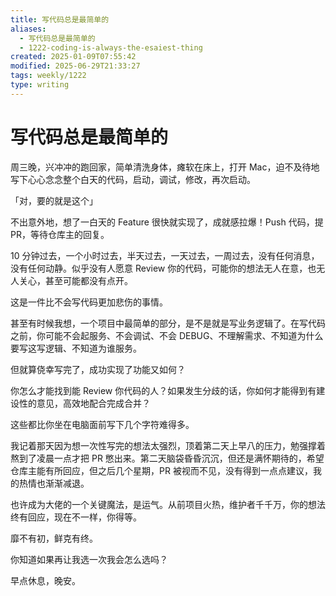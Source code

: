 ```yaml
---
title: 写代码总是最简单的
aliases:
  - 写代码总是最简单的
  - 1222-coding-is-always-the-esaiest-thing
created: 2025-01-09T07:55:42
modified: 2025-06-29T21:33:27
tags: weekly/1222
type: writing
---
```


# 写代码总是最简单的

周三晚，兴冲冲的跑回家，简单清洗身体，瘫软在床上，打开 Mac，迫不及待地写下心心念念整个白天的代码，启动，调试，修改，再次启动。

「对，要的就是这个」

不出意外地，想了一白天的 Feature 很快就实现了，成就感拉爆！Push 代码，提 PR，等待仓库主的回复。

10 分钟过去，一个小时过去，半天过去，一天过去，一周过去，没有任何消息，没有任何动静。似乎没有人愿意 Review 你的代码，可能你的想法无人在意，也无人关心，甚至可能都没有点开。

这是一件比不会写代码更加悲伤的事情。

甚至有时候我想，一个项目中最简单的部分，是不是就是写业务逻辑了。在写代码之前，你可能不会起服务、不会调试、不会 DEBUG、不理解需求、不知道为什么要写这写逻辑、不知道为谁服务。

但就算侥幸写完了，成功实现了功能又如何？

你怎么才能找到能 Review 你代码的人？如果发生分歧的话，你如何才能得到有建设性的意见，高效地配合完成合并？

这些都比你坐在电脑面前写下几个字符难得多。

我记着那天因为想一次性写完的想法太强烈，顶着第二天上早八的压力，勉强撑着熬到了凌晨一点才把 PR 憋出来。第二天脑袋昏昏沉沉，但还是满怀期待的，希望仓库主能有所回应，但之后几个星期，PR 被视而不见，没有得到一点点建议，我的热情也渐渐减退。

也许成为大佬的一个关键魔法，是运气。从前项目火热，维护者千千万，你的想法终有回应，现在不一样，你得等。

靡不有初，鲜克有终。

你知道如果再让我选一次我会怎么选吗？

早点休息，晚安。
